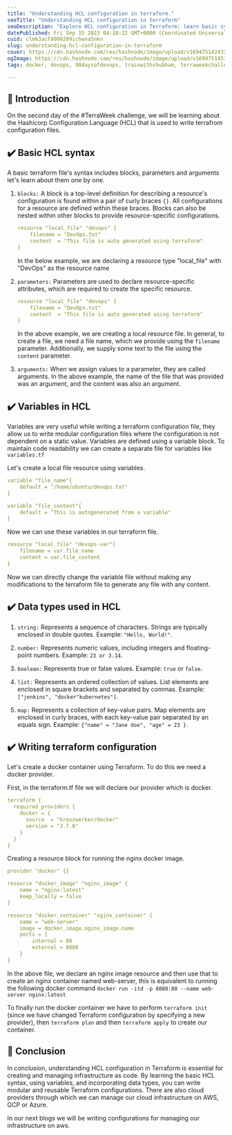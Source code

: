 ```yaml
---
title: "Understanding HCL configuration in terraform."
seoTitle: "Understanding HCL configuration in terraform"
seoDescription: "Explore HCL configuration in Terraform: learn basic syntax, variables, data types, and create reusable cloud infrastructure code for AWS, GCP, and Azure"
datePublished: Fri Sep 15 2023 04:18:22 GMT+0000 (Coordinated Universal Time)
cuid: clmk3acf8000209ichwna5nkn
slug: understanding-hcl-configuration-in-terraform
cover: https://cdn.hashnode.com/res/hashnode/image/upload/v1694751424323/a497bcdf-5436-4b60-ae88-ceaa7b82c709.png
ogImage: https://cdn.hashnode.com/res/hashnode/image/upload/v1694751453558/444dcf60-6be7-4f6d-b75f-0f4006f9b9bb.png
tags: docker, devops, 90daysofdevops, trainwithshubham, terraweekchallenge

---
```


## 📍 Introduction

On the second day of the #TerraWeek challenge, we will be learning about the Hashicorp Configuration Language (HCL) that is used to write terrafrom configuration files.

## ✔️ Basic HCL syntax

A basic terraform file's syntax includes blocks, parameters and arguments let's learn about them one by one.

1. `blocks:` A block is a top-level definition for describing a resource's configuration is found within a pair of curly braces `{}`. All configurations for a resource are defined within these braces. Blocks can also be nested within other blocks to provide resource-specific configurations.
    
    ```yaml
    resource "local_file" "devops" {
        filename = "DevOps.txt"
        content  = "This file is auto generated using terraform"
    }
    ```
    
    In the below example, we are declaring a resource type "local\_file" with "DevOps" as the resource name
    
2. `parameters:` Parameters are used to declare resource-specific attributes, which are required to create the specific resource.
    
    ```yaml
    resource "local_file" "devops" {
        filename = "DevOps.txt"
        content  = "This file is auto generated using terraform"
    }
    ```
    
    In the above example, we are creating a local resource file. In general, to create a file, we need a file name, which we provide using the `filename` parameter. Additionally, we supply some text to the file using the `content` parameter.
    
3. `arguments:` When we assign values to a parameter, they are called arguments. In the above example, the name of the file that was provided was an argument, and the content was also an argument.
    

## ✔️ Variables in HCL

Variables are very useful while writing a terraform configuration file, they allow us to write modular configuration files where the configuration is not dependent on a static value. Variables are defined using a variable block. To maintain code readability we can create a separate file for variables like `variables.tf`

Let's create a local file resource using variables.

```yaml
variable "file_name"{
    default = "/home/ubuntu/devops.txt"
}

variable "file_content"{
    default = "This is autogenerated from a variable"
}
```

Now we can use these variables in our terraform file.

```yaml
resource "local_file" "devops-var"{
    filename = var.file_name
    content = var.file_content
}
```

Now we can directly change the variable file without making any modifications to the terraform file to generate any file with any content.

## ✔️ Data types used in HCL

1. `string:` Represents a sequence of characters. Strings are typically enclosed in double quotes. Example: `"Hello, World!"`.
    
2. `number:` Represents numeric values, including integers and floating-point numbers. Example: `23 or 3.14`.
    
3. `boolean:` Represents true or false values. Example: `true` or `false`.
    
4. `list:` Represents an ordered collection of values. List elements are enclosed in square brackets and separated by commas. Example: `["jenkins", "docker"kubernetes"]`.
    
5. `map:` Represents a collection of key-value pairs. Map elements are enclosed in curly braces, with each key-value pair separated by an equals sign. Example: `{"name" = "Jane doe", "age" = 23 }`.
    

## ✔️ Writing terraform configuration

Let's create a docker container using Terraform. To do this we need a docker provider.

First, in the terraform.tf file we will declare our provider which is docker.

```yaml
terraform {
  required_providers {
    docker = {
      source  = "kreuzwerker/docker"
      version = "3.7.0"
    }
  }
}
```

Creating a resource block for running the nginx docker image.

```yaml
provider "docker" {}

resource "docker_image" "nginx_image" {
    name = "nginx:latest"
    keep_locally = false
}

resource "docker_container" "nginx_container" {
    name = "web-server"
    image = docker_image.nginx_image.name
    ports = {
        internal = 80
        external = 8080
    }
}
```

In the above file, we declare an nginx image resource and then use that to create an nginx container named web-server, this is equivalent to running the following docker command `docker run -itd -p 8080:80 --name web-server nginx:latest`

To finally run the docker container we have to perform `terraform init` (since we have changed Terraform configuration by specifying a new provider), then `terraform plan` and then `terraform apply` to create our container.

## 📍 Conclusion

In conclusion, understanding HCL configuration in Terraform is essential for creating and managing infrastructure as code. By learning the basic HCL syntax, using variables, and incorporating data types, you can write modular and reusable Terraform configurations. There are also cloud providers through which we can manage our cloud infrastructure on AWS, GCP or Azure.

In our next blogs we will be writing configurations for managing our infrastructure on aws.